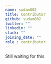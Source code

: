 ```yaml
---
name: sudam802
title: Contributor
github: sudam802
twitter: ""
linkedin: ""
slack: ""
joining_date: ""
role : contributor
---
```


Still waiting for this
